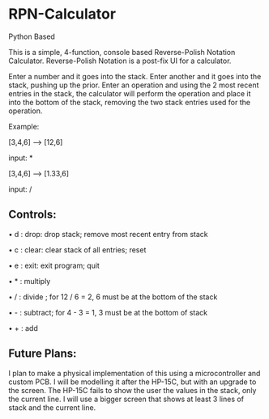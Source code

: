 # RPN-Calculator
Python Based

This is a simple, 4-function, console based Reverse-Polish Notation Calculator.
Reverse-Polish Notation is a post-fix UI for a calculator.

Enter a number and it goes into the stack. Enter another and it goes into the stack, pushing up the prior. Enter an operation and using the 2 most recent entries in the stack, the calculator will perform the operation and place it into the bottom of the stack, removing the two stack entries used for the operation.


Example:

[3,4,6]   ––>  [12,6]

input: *         

[3,4,6]   ––>  [1.33,6]

input: /       


## Controls:
• d : drop: drop stack; remove most recent entry from stack

• c : clear: clear stack of all entries; reset

• e : exit: exit program; quit

• * : multiply
  
• / : divide ; for 12 / 6 = 2, 6 must be at the bottom of the stack

• - : subtract; for 4 - 3 = 1, 3 must be at the bottom of stack
  
• + : add


## Future Plans:
I plan to make a physical implementation of this using a microcontroller and custom PCB. I will be modelling it after the HP-15C, but with an upgrade to the screen. The HP-15C fails to show the user the values in the stack, only the  current line. I will use a bigger screen that shows at least 3 lines of stack and the current line.
